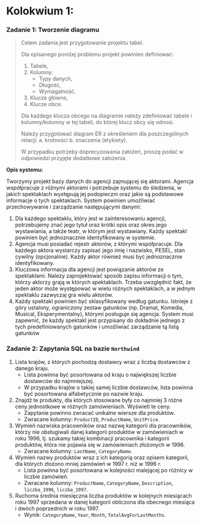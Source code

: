 # Kolokwium 1:

### Zadanie 1: Tworzenie diagramu

> Celem zadania jest przygotowanie projektu tabel.
>
> Dla opisanego poniżej problemu projekt powinien definiować:
>
> 1. Tabele,
> 2. Kolumny:
>    - Typy danych,
>    - Długość,
>    - Wymagalność.
> 3. Klucze główne,
> 4. Klucze obce.
>
> Dla każdego klucza obcego na diagramie należy zdefiniować tabele i kolumny/kolumny w tej tabeli, do której klucz obcy się odnosi.
>
> Należy przygotować diagram ER z określeniem dla poszczególnych relacji: a. krotności b. znaczenia (etykiety).
>
> W przypadku potrzeby doprecyzowania założeń, proszę podać w odpowiedzi przyjęte dodatkowe założenia.

**Opis systemu:**

Tworzymy projekt bazy danych do agencji zajmującej się aktorami. Agencja współpracuje z różnymi aktorami i potrzebuje systemu do śledzenia, w jakich spektaklach występują jej podopieczni oraz jakie są podstawowe informacje o tych spektaklach. System powinien umożliwiać przechowywanie i zarządzanie następującymi danymi:

1. Dla każdego spektaklu, który jest w zainteresowaniu agencji, potrzebujemy znać jego tytuł oraz krótki opis oraz okres jego wystawiania, a także teatr, w którym jest wystawiany. Każdy spektakl powinien być jednoznacznie identyfikowany w systemie.
2. Agencja musi posiadać rejestr aktorów, z którymi współpracuje. Dla każdego aktora wystarczy zapisać jego imię i nazwisko, PESEL, stan cywilny (opcjonalnie). Każdy aktor również musi być jednoznacznie identyfikowany.
3. Kluczowa informacja dla agencji jest powiązanie aktorów ze spektaklami. Należy zaprojektować sposób zapisu informacji o tym, którzy aktorzy grają w których spektaklach. Trzeba uwzględnić fakt, że jeden aktor może występować w wielu różnych spektaklach, a w jednym spektaklu zazwyczaj gra wielu aktorów.
4. Każdy spektakl powinien być sklasyfikowany według gatunku. Istnieje z góry ustalony, ograniczony zestaw gatunków (np. Dramat, Komedia, Musical, Eksperymentalny), którymi posługuje się agencja. System musi zapewnić, że każdy spektakl jest przypisany do dokładnie jednego z tych predefiniowanych gatunków i umożliwiać zarządzanie tą listą gatunków

### Zadanie 2: Zapytania SQL na bazie `Northwind`

1. Lista krajów, z których pochodzą dostawcy wraz z liczbą dostawców z danego kraju.
   - Lista powinna być posortowana od kraju o największej liczbie dostawców do najmniejszej.
   - W przypadku krajów o takiej samej liczbie dostawców, lista powinna być posortowana alfabetycznie po nazwie kraju.
2. Znajdź te produkty, dla których stosowane były co najmniej 3 różne ceny jednostkowe w różnych zamówieniach. Wyświetl te ceny.
   - Zapytanie powinno zwracać unikalne wiersze dla produktów.
   - Zwracane kolumny: `ProductID`, `ProductName`, `UnitPrice`.
3. Wymień nazwiska pracowników oraz nazwę kategorii dla pracowników, którzy nie obsługiwali danej kategorii produktów w zamówieniach w roku 1996, tj. szukamy takiej kombinacji pracownika i kategorii produktów, która nie pojawia się w zamówieniach złożonych w 1996.
   - Zwracane kolumny: `LastName`, `CategoryName`.
4. Wymień nazwy produktów wraz z ich kategorią oraz opisem kategorii, dla których złożono mniej zamówień w 1997 r. niż w 1996 r.
   - Lista powinna być posortowana w kolejności malejącej po różnicy w liczbie zamówień.
   - Zwracane kolumny: `ProductName`, `CategoryName`, `Description`, `liczba_1996`, `liczba_1997`.
5. Ruchoma średnia miesięczna liczba produktów w kolejnych miesiącach roku 1997 sprzedana w danej kategorii obliczona dla obecnego miesiąca i dwóch poprzednich w roku 1997.
   - Wynik: `CategoryName`, `Year`, `Month`, `TotalAvgForLastMonths`.
